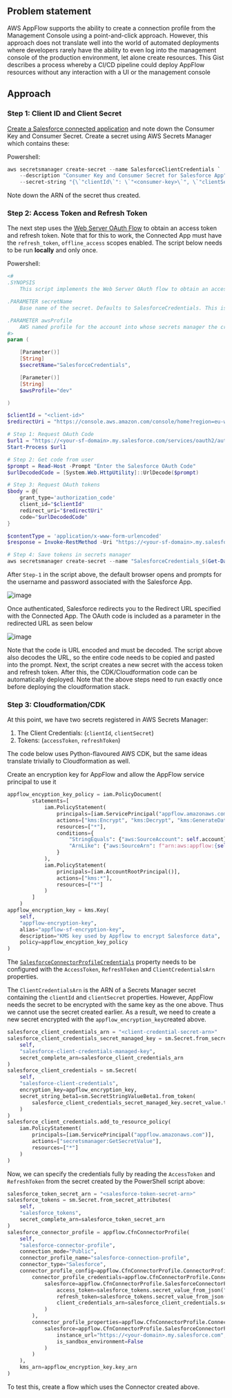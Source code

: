 ## Problem statement
AWS AppFlow supports the ability to create a connection profile from the Management Console using a point-and-click approach. However, this approach does not translate well into the world of automated deployments where developers rarely have the ability to even log into the management console of the production environment, let alone create resources. This Gist describes a process whereby a CI/CD pipeline could deploy AppFlow resources without any interaction with a UI or the management console

## Approach

### Step 1: Client ID and Client Secret
[Create a Salesforce connected application](https://docs.aws.amazon.com/appflow/latest/userguide/salesforce.html#salesforce-global-connected-app-instructions) and note down the Consumer Key and Consumer Secret. Create a secret using AWS Secrets Manager which contains these:

Powershell:
```PowerShell
aws secretsmanager create-secret --name SalesforceClientCredentials `
    --description "Consumer Key and Consumer Secret for Salesforce App" `
    --secret-string "{\`"clientId\`": \`"<consumer-key>\`", \`"clientSecret\`": \`"<consumer-secret>\`"}"
```
Note down the ARN of the secret thus created.

### Step 2: Access Token and Refresh Token
The next step uses the [Web Server OAuth Flow](https://help.salesforce.com/s/articleView?id=sf.remoteaccess_oauth_web_server_flow.htm&type=5) to obtain an access token and refresh token. Note that for this to work, the Connected App must have the `refresh_token`, `offline_access` scopes enabled. The script below needs to be run **locally** and only once. 

Powershell:
```PowerShell
<#
.SYNOPSIS
    This script implements the Web Server OAuth flow to obtain an access token and refresh token for Salesforce. These are then stored in an AWS Secrets Manager secret.

.PARAMETER secretName 
    Base name of the secret. Defaults to SalesforceCredentials. This is always suffixed by a timestamp in the format yyyy-mm-ddTHHmmss

.PARAMETER awsProfile
    AWS named profile for the account into whose secrets manager the credentials are saved
#>
param (

    [Parameter()]
    [String]
    $secretName="SalesforceCredentials",

    [Parameter()]
    [String]
    $awsProfile="dev"

)

$clientId = "<client-id>"
$redirectUri = "https://console.aws.amazon.com/console/home?region=eu-west-1" # Use the redirect-uri provided with the connected app

# Step 1: Request OAuth Code
$url1 = "https://<your-sf-domain>.my.salesforce.com/services/oauth2/authorize?response_type=code&client_id=$($clientId)&redirect_uri=$($redirectUri)"
Start-Process $url1

# Step 2: Get code from user
$prompt = Read-Host -Prompt "Enter the Salesforce OAuth Code"
$urlDecodedCode = [System.Web.HttpUtility]::UrlDecode($prompt)

# Step 3: Request OAuth tokens
$body = @{
    grant_type='authorization_code'
    client_id="$clientId"
    redirect_uri="$redirectUri"
    code="$urlDecodedCode"
}

$contentType = 'application/x-www-form-urlencoded' 
$response = Invoke-RestMethod -Uri "https://<your-sf-domain>.my.salesforce.com/services/oauth2/token" -Method 'POST' -Body $body -ContentType $contentType

# Step 4: Save tokens in secrets manager
aws secretsmanager create-secret --name "SalesforceCredentials_$(Get-Date -Format yyyy-MM-ddTHHmmss)"  --secret-string "{\`"accessToken\`":\`"$($response.access_token)\`",\`"refreshToken\`":\`"$($response.refresh_token)\`"}" --profile kdp-dev
```

After `Step-1` in the script above, the default browser opens and prompts for the username and password associated with the Salesforce App.

![image](./Step1.png)

Once authenticated, Salesforce redirects you to the Redirect URL specified with the Connected App. The OAuth code is included as a parameter in the redirected URL as seen below

![image](Step1a.png)

Note that the code is URL encoded and must be decoded. The script above also decodes the URL, so the entire code needs to be copied and pasted into the prompt. Next, the script creates a new secret with the access token and refresh token. After this, the CDK/Cloudformation code can be automatically deployed. Note that the above steps need to run exactly once before deploying the cloudformation stack.

### Step 3: Cloudformation/CDK
At this point, we have two secrets registered in AWS Secrets Manager:
1. The Client Credentials: (`clientId`, `clientSecret`)
2. Tokens: (`accessToken`, `refreshToken`)

The code below uses Python-flavoured AWS CDK, but the same ideas translate trivially to Cloudformation as well. 

Create an encryption key for AppFlow and allow the AppFlow service principal to use it
```Python
appflow_encyption_key_policy = iam.PolicyDocument(
        statements=[
            iam.PolicyStatement(
                principals=[iam.ServicePrincipal("appflow.amazonaws.com")],
                actions=["kms:Encrypt", "kms:Decrypt", "kms:GenerateDataKey"],
                resources=["*"],
                conditions={
                    "StringEquals": {"aws:SourceAccount": self.account},
                    "ArnLike": {"aws:SourceArn": f"arn:aws:appflow:{self.region}:{self.account}:*"}
                }
            ),
            iam.PolicyStatement(
                principals=[iam.AccountRootPrincipal()],
                actions=["kms:*"],
                resources=["*"]
            )
        ]
    )
appflow_encryption_key = kms.Key(
    self, 
    "appflow-encryption-key",
    alias="appflow-sf-encryption-key",
    description="KMS key used by Appflow to encrypt Salesforce data",
    policy=appflow_encyption_key_policy
)
```

The [`SalesforceConnectorProfileCredentials`](https://docs.aws.amazon.com/AWSCloudFormation/latest/UserGuide/aws-properties-appflow-connectorprofile-salesforceconnectorprofilecredentials.html) property needs to be configured with the `AccessToken`, `RefreshToken` and `ClientCredentialsArn` properties. 

The `ClientCredentialsArn` is the ARN of a Secrets Manager secret containing the `clientId` and `clientSecret` properties. However, AppFlow needs the secret to be encrypted with the same key as the one above. Thus we cannot use the secret created earlier. As a result, we need to create a new secret encrypted with the `appflow_encryption_key`created above.

```Python
salesforce_client_credentials_arn = "<client-credential-secret-arn>"
salesforce_client_credentials_secret_managed_key = sm.Secret.from_secret_attributes(
    self, 
    "salesforce-client-credentials-managed-key",
    secret_complete_arn=salesforce_client_credentials_arn
)
salesforce_client_credentials = sm.Secret(
    self, 
    "salesforce-client-credentials",
    encryption_key=appflow_encryption_key,
    secret_string_beta1=sm.SecretStringValueBeta1.from_token(
        salesforce_client_credentials_secret_managed_key.secret_value.to_string()
    )
)
salesforce_client_credentials.add_to_resource_policy(
    iam.PolicyStatement(
        principals=[iam.ServicePrincipal("appflow.amazonaws.com")],
        actions=["secretsmanager:GetSecretValue"],
        resources=["*"]
    )
)
```

Now, we can specify the credentials fully by reading the `AccessToken` and `RefreshToken` from the secret created by the PowerShell script above:

```Python
salesforce_token_secret_arn = "<salesforce-token-secret-arn>" 
salesforce_tokens = sm.Secret.from_secret_attributes(
    self, 
    "salesforce_tokens",
    secret_complete_arn=salesforce_token_secret_arn
)
salesforce_connector_profile = appflow.CfnConnectorProfile(
    self,
    "salesforce-connector-profile",
    connection_mode="Public",
    connector_profile_name="salesforce-connection-profile",
    connector_type="Salesforce",
    connector_profile_config=appflow.CfnConnectorProfile.ConnectorProfileConfigProperty(
        connector_profile_credentials=appflow.CfnConnectorProfile.ConnectorProfileCredentialsProperty(
            salesforce=appflow.CfnConnectorProfile.SalesforceConnectorProfileCredentialsProperty(
                access_token=salesforce_tokens.secret_value_from_json("accessToken").to_string(),
                refresh_token=salesforce_tokens.secret_value_from_json("refreshToken").to_string(),
                client_credentials_arn=salesforce_client_credentials.secret_full_arn
            )
        ),
        connector_profile_properties=appflow.CfnConnectorProfile.ConnectorProfilePropertiesProperty(
            salesforce=appflow.CfnConnectorProfile.SalesforceConnectorProfilePropertiesProperty(
                instance_url="https://<your-domain>.my.salesforce.com",
                is_sandbox_environment=False
            )
        )
    ),
    kms_arn=appflow_encryption_key.key_arn
)
```

To test this, create a flow which uses the Connector created above. 